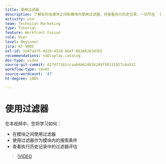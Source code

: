 ```yaml
---
title: 使用过滤器
description: 了解如何在模块之间和模块内使用过滤器，并查看执行历史记录，一切尽在  [!DNL Adobe Workfront Fusion]。
activity: use
team: Technical Marketing
type: Tutorial
feature: Workfront Fusion
role: User
level: Beginner
jira: KT-9005
exl-id: 1e47a475-0d20-4516-b6ef-86166263d3b5
recommendations: noDisplay,catalog
doc-type: video
source-git-commit: d17df7162ccaab6b62db34209f50131927c0a532
workflow-type: tm+mt
source-wordcount: '47'
ht-degree: 100%

---
```


# 使用过滤器

在本视频中，您将学习如何：

* 在模块之间使用过滤器
* 使用过滤器作为模块内的搜索条件
* 查看执行历史记录中的过滤器评估

>[!VIDEO](https://video.tv.adobe.com/v/335265/?quality=12&learn=on&enablevpops)
